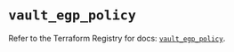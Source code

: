 # `vault_egp_policy`

Refer to the Terraform Registry for docs: [`vault_egp_policy`](https://registry.terraform.io/providers/hashicorp/vault/5.3.0/docs/resources/egp_policy).
